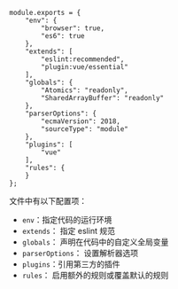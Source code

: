 
```
module.exports = {
    "env": {
        "browser": true,
        "es6": true
    },
    "extends": [
        "eslint:recommended",
        "plugin:vue/essential"
    ],
    "globals": {
        "Atomics": "readonly",
        "SharedArrayBuffer": "readonly"
    },
    "parserOptions": {
        "ecmaVersion": 2018,
        "sourceType": "module"
    },
    "plugins": [
        "vue"
    ],
    "rules": {
    }
};
```

文件中有以下配置项：
* `env`：指定代码的运行环境
* `extends`： 指定 eslint 规范
* `globals`： 声明在代码中的自定义全局变量
* `parserOptions`： 设置解析器选项
* `plugins`：引用第三方的插件
* `rules`： 启用额外的规则或覆盖默认的规则